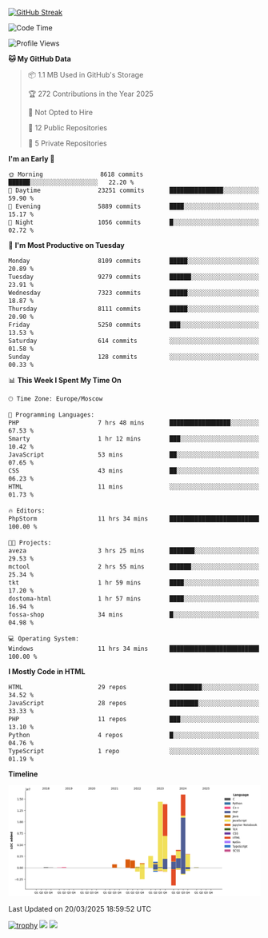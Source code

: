 [![GitHub Streak](https://github-readme-streak-stats.herokuapp.com/?user=yogik10)](https://git.io/streak-stats)
<!--START_SECTION:waka-->
![Code Time](http://img.shields.io/badge/Code%20Time-1%2C214%20hrs-blue)

![Profile Views](http://img.shields.io/badge/Profile%20Views-5-blue)

**🐱 My GitHub Data** 

> 📦 1.1 MB Used in GitHub's Storage 
 > 
> 🏆 272 Contributions in the Year 2025
 > 
> 🚫 Not Opted to Hire
 > 
> 📜 12 Public Repositories 
 > 
> 🔑 5 Private Repositories 
 > 
**I'm an Early 🐤** 

```text
🌞 Morning                8618 commits        ██████░░░░░░░░░░░░░░░░░░░   22.20 % 
🌆 Daytime                23251 commits       ███████████████░░░░░░░░░░   59.90 % 
🌃 Evening                5889 commits        ████░░░░░░░░░░░░░░░░░░░░░   15.17 % 
🌙 Night                  1056 commits        █░░░░░░░░░░░░░░░░░░░░░░░░   02.72 % 
```
📅 **I'm Most Productive on Tuesday** 

```text
Monday                   8109 commits        █████░░░░░░░░░░░░░░░░░░░░   20.89 % 
Tuesday                  9279 commits        ██████░░░░░░░░░░░░░░░░░░░   23.91 % 
Wednesday                7323 commits        █████░░░░░░░░░░░░░░░░░░░░   18.87 % 
Thursday                 8111 commits        █████░░░░░░░░░░░░░░░░░░░░   20.90 % 
Friday                   5250 commits        ███░░░░░░░░░░░░░░░░░░░░░░   13.53 % 
Saturday                 614 commits         ░░░░░░░░░░░░░░░░░░░░░░░░░   01.58 % 
Sunday                   128 commits         ░░░░░░░░░░░░░░░░░░░░░░░░░   00.33 % 
```


📊 **This Week I Spent My Time On** 

```text
🕑︎ Time Zone: Europe/Moscow

💬 Programming Languages: 
PHP                      7 hrs 48 mins       █████████████████░░░░░░░░   67.53 % 
Smarty                   1 hr 12 mins        ███░░░░░░░░░░░░░░░░░░░░░░   10.42 % 
JavaScript               53 mins             ██░░░░░░░░░░░░░░░░░░░░░░░   07.65 % 
CSS                      43 mins             ██░░░░░░░░░░░░░░░░░░░░░░░   06.23 % 
HTML                     11 mins             ░░░░░░░░░░░░░░░░░░░░░░░░░   01.73 % 

🔥 Editors: 
PhpStorm                 11 hrs 34 mins      █████████████████████████   100.00 % 

🐱‍💻 Projects: 
aveza                    3 hrs 25 mins       ███████░░░░░░░░░░░░░░░░░░   29.53 % 
mctool                   2 hrs 55 mins       ██████░░░░░░░░░░░░░░░░░░░   25.34 % 
tkt                      1 hr 59 mins        ████░░░░░░░░░░░░░░░░░░░░░   17.20 % 
dostoma-html             1 hr 57 mins        ████░░░░░░░░░░░░░░░░░░░░░   16.94 % 
fossa-shop               34 mins             █░░░░░░░░░░░░░░░░░░░░░░░░   04.98 % 

💻 Operating System: 
Windows                  11 hrs 34 mins      █████████████████████████   100.00 % 
```

**I Mostly Code in HTML** 

```text
HTML                     29 repos            █████████░░░░░░░░░░░░░░░░   34.52 % 
JavaScript               28 repos            ████████░░░░░░░░░░░░░░░░░   33.33 % 
PHP                      11 repos            ███░░░░░░░░░░░░░░░░░░░░░░   13.10 % 
Python                   4 repos             █░░░░░░░░░░░░░░░░░░░░░░░░   04.76 % 
TypeScript               1 repo              ░░░░░░░░░░░░░░░░░░░░░░░░░   01.19 % 
```



**Timeline**

![Lines of Code chart](https://raw.githubusercontent.com/Yogik10/Yogik10/main/assets/bar_graph.png)


 Last Updated on 20/03/2025 18:59:52 UTC
<!--END_SECTION:waka-->
[![trophy](https://github-profile-trophy.vercel.app/?username=yogik10)](https://github.com/ryo-ma/github-profile-trophy)
![](https://github-profile-summary-cards.vercel.app/api/cards/profile-details?username=yogik10&theme=solarized_dark)
![](https://github-profile-summary-cards.vercel.app/api/cards/most-commit-language?username=yogik10&theme=solarized_dark)


